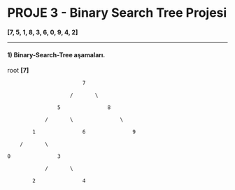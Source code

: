 # PROJE 3 - Binary Search Tree Projesi
**[7, 5, 1, 8, 3, 6, 0, 9, 4, 2]** 
***
#### 1) Binary-Search-Tree aşamaları.
root **[7]**

                            7                        

                        /       \

                    5               8                

                /       \               \

            1               6               9        

        /       \

    0               3                                

                /       \

            2               4                        

